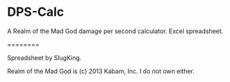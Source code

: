 DPS-Calc
========

A Realm of the Mad God damage per second calculator. Excel spreadsheet.

========

Spreadsheet by SlugKing.

Realm of the Mad God is (c) 2013 Kabam, Inc. I do not own either.
